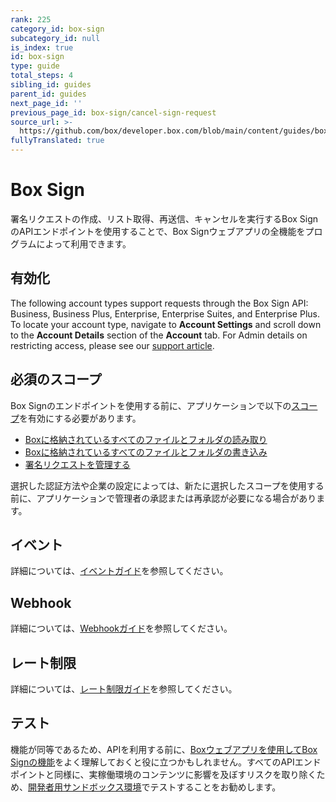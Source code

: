 ```yaml
---
rank: 225
category_id: box-sign
subcategory_id: null
is_index: true
id: box-sign
type: guide
total_steps: 4
sibling_id: guides
parent_id: guides
next_page_id: ''
previous_page_id: box-sign/cancel-sign-request
source_url: >-
  https://github.com/box/developer.box.com/blob/main/content/guides/box-sign/index.md
fullyTranslated: true
---
```

# Box Sign

署名リクエストの作成、リスト取得、再送信、キャンセルを実行するBox SignのAPIエンドポイントを使用することで、Box Signウェブアプリの全機能をプログラムによって利用できます。

## 有効化

The following account types support requests through the Box Sign API: Business, Business Plus, Enterprise, Enterprise Suites, and Enterprise Plus. To locate your account type, navigate to **Account Settings** and scroll down to the **Account Details** section of the **Account** tab. For Admin details on restricting access, please see our [support article][restrict].

## 必須のスコープ

Box Signのエンドポイントを使用する前に、アプリケーションで以下の[スコープ][scopes]を有効にする必要があります。

* [Boxに格納されているすべてのファイルとフォルダの読み取り][read]
* [Boxに格納されているすべてのファイルとフォルダの書き込み][write]
* [署名リクエストを管理する][sign]

<Message type="warning">

選択した認証方法や企業の設定によっては、新たに選択したスコープを使用する前に、アプリケーションで管理者の承認または再承認が必要になる場合があります。

</Message>

## イベント

詳細については、[イベントガイド][eg]を参照してください。

## Webhook

詳細については、[Webhookガイド][wh]を参照してください。

## レート制限

詳細については、[レート制限ガイド][ratelimit]を参照してください。

## テスト

機能が同等であるため、APIを利用する前に、[Boxウェブアプリを使用してBox Signの機能][webapp]をよく理解しておくと役に立つかもしれません。すべてのAPIエンドポイントと同様に、実稼働環境のコンテンツに影響を及ぼすリスクを取り除くため、[開発者用サンドボックス環境][sandbox]でテストすることをお勧めします。

[scopes]: g://api-calls/permissions-and-errors/scopes

[read]: g://api-calls/permissions-and-errors/scopes/#read-all-files-and-folders

[write]: g://api-calls/permissions-and-errors/scopes/#read-and-write-all-files-and-folders

[sign]: g://api-calls/permissions-and-errors/scopes/#manage-signature-requests

<!-- i18n-enable localize-links -->

[restrict]: https://support.box.com/hc/ja/articles/4404076971155-Box-Signの有効化

<!-- i18n-disable localize-links -->

[ratelimit]: g://api-calls/permissions-and-errors/rate-limits/#per-api-rate-limits

<!-- i18n-enable localize-links -->

[webapp]: https://support.box.com/hc/ja/articles/4404105810195-署名用ドキュメントの送信

[sandbox]: https://support.box.com/hc/ja/articles/360043697274-Box管理者による開発者用サンドボックスの管理

<!-- i18n-disable localize-links -->

[eg]: g://events/event-triggers/sign-events

[wh]: g://webhooks/triggers
